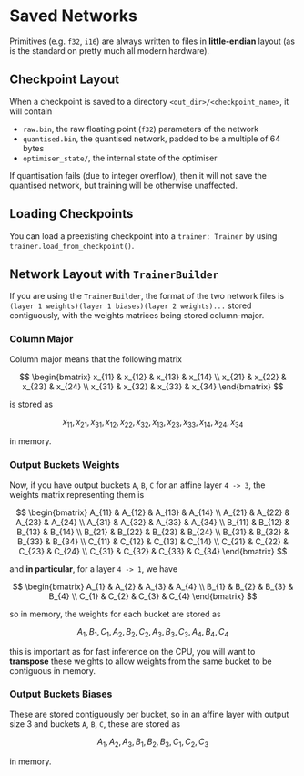 # Saved Networks

Primitives (e.g. `f32`, `i16`) are always written to files in **little-endian** layout (as is the standard on pretty much all modern hardware).

## Checkpoint Layout

When a checkpoint is saved to a directory `<out_dir>/<checkpoint_name>`, it will contain
- `raw.bin`, the raw floating point (`f32`) parameters of the network
- `quantised.bin`, the quantised network, padded to be a multiple of 64 bytes
- `optimiser_state/`, the internal state of the optimiser

If quantisation fails (due to integer overflow), then it will not save the quantised network, but training will be otherwise unaffected.

## Loading Checkpoints

You can load a preexisting checkpoint into a `trainer: Trainer` by using `trainer.load_from_checkpoint()`.

## Network Layout with `TrainerBuilder`

If you are using the `TrainerBuilder`, the format of the two network files is `(layer 1 weights)(layer 1 biases)(layer 2 weights)...` stored
contiguously, with the weights matrices being stored column-major.

### Column Major

Column major means that the following matrix

$$
\begin{bmatrix}
    x_{11} & x_{12} & x_{13} & x_{14} \\
    x_{21} & x_{22} & x_{23} & x_{24} \\
    x_{31} & x_{32} & x_{33} & x_{34}
\end{bmatrix}
$$

is stored as

$$
    x_{11}, x_{21}, x_{31},
    x_{12}, x_{22}, x_{32},
    x_{13}, x_{23}, x_{33},
    x_{14}, x_{24}, x_{34}
$$

in memory.

### Output Buckets Weights

Now, if you have output buckets `A`, `B`, `C` for an affine layer `4 -> 3`, the weights matrix representing them is 

$$
\begin{bmatrix}
    A_{11} & A_{12} & A_{13} & A_{14} \\
    A_{21} & A_{22} & A_{23} & A_{24} \\
    A_{31} & A_{32} & A_{33} & A_{34} \\
    B_{11} & B_{12} & B_{13} & B_{14} \\
    B_{21} & B_{22} & B_{23} & B_{24} \\
    B_{31} & B_{32} & B_{33} & B_{34} \\
    C_{11} & C_{12} & C_{13} & C_{14} \\
    C_{21} & C_{22} & C_{23} & C_{24} \\
    C_{31} & C_{32} & C_{33} & C_{34}
\end{bmatrix}
$$

and **in particular**, for a layer `4 -> 1`, we have

$$
\begin{bmatrix}
    A_{1} & A_{2} & A_{3} & A_{4} \\
    B_{1} & B_{2} & B_{3} & B_{4} \\
    C_{1} & C_{2} & C_{3} & C_{4} 
\end{bmatrix}
$$

so in memory, the weights for each bucket are stored as

$$
    A_1, B_1, C_1, A_2, B_2, C_2, A_3, B_3, C_3, A_4, B_4, C_4
$$

this is important as for fast inference on the CPU, you will want to **transpose** these weights to allow weights from the same bucket to be contiguous in memory.

### Output Buckets Biases

These are stored contiguously per bucket, so in an affine layer with output size 3
and buckets `A`, `B`, `C`, these are stored as

$$
A_1, A_2, A_3, B_1, B_2, B_3, C_1, C_2, C_3
$$

in memory.
